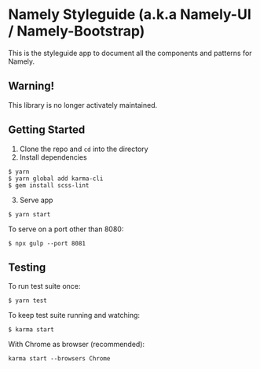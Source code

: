 # Namely Styleguide (a.k.a Namely-UI / Namely-Bootstrap)

This is the styleguide app to document all the components and patterns for Namely.

Warning!
---------------

This library is no longer activately maintained.

Getting Started
---------------

1. Clone the repo and ```cd``` into the directory
2. Install dependencies
```shell
$ yarn
$ yarn global add karma-cli
$ gem install scss-lint
```
3. Serve app
```shell
$ yarn start
```
To serve on a port other than 8080:
```shell
$ npx gulp --port 8081
```

Testing
-------
To run test suite once:
```shell
$ yarn test
```

To keep test suite running and watching:
```shell
$ karma start
```

With Chrome as browser (recommended):
```shell
karma start --browsers Chrome
```
